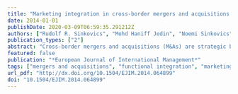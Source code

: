 ```yaml
---
title: "Marketing integration in cross-border mergers and acquisitions: conceptual framework and research propositions"
date: 2014-01-01
publishDate: 2020-03-09T06:59:35.291212Z
authors: ["Rudolf R. Sinkovics", "Mohd Haniff Jedin", "Noemi Sinkovics"]
publication_types: ["2"]
abstract: "Cross-border mergers and acquisitions (M&As) are strategic business expansions across national boundaries, which can prove rather problematic and complex. The most challenging part of the process is the integration of two different firms that feature different management styles and departmental practice. Once the integration seeps deeper into functional levels, strategic-level M&A commitment is faced with operational implementation issues. The marketing departmental function is usually heavily involved in this integration process. Research on marketing integration in relation to M&As has paid little attention to the process of combining similar resources from two similar departments, particularly in the cross-border M&A context. Furthermore, existing research does not clearly demonstrate the success factors that contribute to the marketing integration process in M&As. Hence, this paper discusses the phenomenon of marketing integration in the cross-border M&A context. Collaboration, interaction, marketing synergy and redeployment of marketing resources are proposed as antecedents to the integration. Drawing from the extant literature, propositions are developed, and mechanisms to improve M&A integration performance are elaborated."
featured: false
publication: "*European Journal of International Management*"
tags: ["mergers and acquisitions", "functional integration", "marketing", "literature review"]
url_pdf: "http://dx.doi.org/10.1504/EJIM.2014.064899"
doi: "10.1504/EJIM.2014.064899"
---
```


